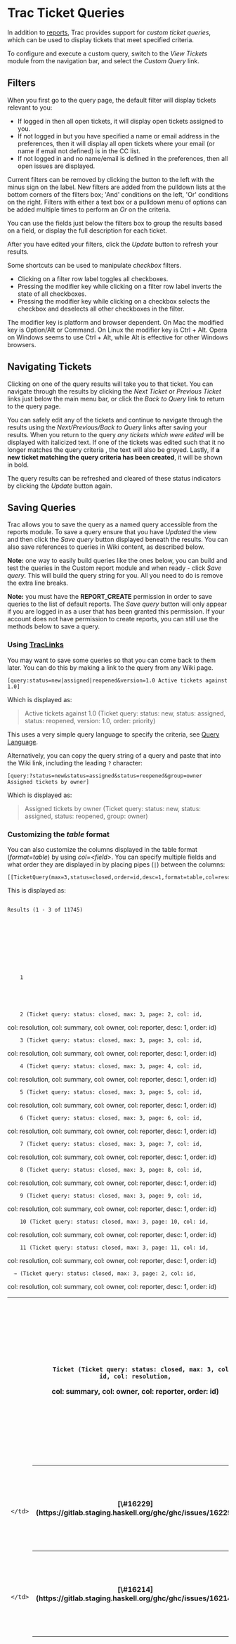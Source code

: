 # Trac Ticket Queries






In addition to [reports](trac-reports), Trac provides support for *custom ticket queries*, which can be used to display tickets that meet specified criteria. 



To configure and execute a custom query, switch to the *View Tickets* module from the navigation bar, and select the *Custom Query* link.


## Filters



When you first go to the query page, the default filter will display tickets relevant to you:


- If logged in then all open tickets, it will display open tickets assigned to you.
- If not logged in but you have specified a name or email address in the preferences, then it will display all open tickets where your email (or name if email not defined) is in the CC list.
- If not logged in and no name/email is defined in the preferences, then all open issues are displayed.


Current filters can be removed by clicking the button to the left with the minus sign on the label. New filters are added from the pulldown lists at the bottom corners of the filters box; 'And' conditions on the left, 'Or' conditions on the right.  Filters with either a text box or a pulldown menu of options can be added multiple times to perform an *Or* on the criteria.



You can use the fields just below the filters box to group the results based on a field, or display the full description for each ticket.



After you have edited your filters, click the *Update* button to refresh your results.



Some shortcuts can be used to manipulate *checkbox* filters.


- Clicking on a filter row label toggles all checkboxes.
- Pressing the modifier key while clicking on a filter row label inverts the state of all checkboxes.
- Pressing the modifier key while clicking on a checkbox selects the checkbox and deselects all other checkboxes in the filter.


The modifier key is platform and browser dependent. On Mac the modified key is Option/Alt or Command. On Linux the modifier key is Ctrl + Alt. Opera on Windows seems to use Ctrl + Alt, while Alt is effective for other Windows browsers.


## Navigating Tickets



Clicking on one of the query results will take you to that ticket. You can navigate through the results by clicking the *Next Ticket* or *Previous Ticket* links just below the main menu bar, or click the *Back to Query* link to return to the query page.  



You can safely edit any of the tickets and continue to navigate through the results using the *Next/Previous/Back to Query* links after saving your results. When you return to the query *any tickets which were edited* will be displayed with italicized text. If one of the tickets was edited such that it no longer matches the query criteria , the text will also be greyed. Lastly, if **a new ticket matching the query criteria has been created**, it will be shown in bold. 



The query results can be refreshed and cleared of these status indicators by clicking the *Update* button again.


## Saving Queries



Trac allows you to save the query as a named query accessible from the reports module. To save a query ensure that you have *Updated* the view and then click the *Save query* button displayed beneath the results.
You can also save references to queries in Wiki content, as described below.



**Note:** one way to easily build queries like the ones below, you can build and test the queries in the Custom report module and when ready - click *Save query*. This will build the query string for you. All you need to do is remove the extra line breaks.



**Note:** you must have the **REPORT\_CREATE** permission in order to save queries to the list of default reports. The *Save query* button will only appear if you are logged in as a user that has been granted this permission. If your account does not have permission to create reports, you can still use the methods below to save a query.


### Using [TracLinks](trac-links)



You may want to save some queries so that you can come back to them later. You can do this by making a link to the query from any Wiki page.


```wiki
[query:status=new|assigned|reopened&version=1.0 Active tickets against 1.0]
```


Which is displayed as:


>
>
> Active tickets against 1.0 (Ticket query: status: new, status: assigned,
> status: reopened, version: 1.0, order: priority)
>
>


This uses a very simple query language to specify the criteria, see [Query Language](trac-query#query-language).



Alternatively, you can copy the query string of a query and paste that into the Wiki link, including the leading `?` character:


```wiki
[query:?status=new&status=assigned&status=reopened&group=owner Assigned tickets by owner]
```


Which is displayed as:


>
>
> Assigned tickets by owner (Ticket query: status: new, status: assigned,
> status: reopened, group: owner)
>
>

### Customizing the *table* format



You can also customize the columns displayed in the table format (*format=table*) by using *col=\<field\>*. You can specify multiple fields and what order they are displayed in by placing pipes (`|`) between the columns:


```wiki
[[TicketQuery(max=3,status=closed,order=id,desc=1,format=table,col=resolution|summary|owner|reporter)]]
```


This is displayed as:


  

##
    Results (1 - 3 of 11745)
  


  



    
    
      
        1
      
      
    
      
      
        2 (Ticket query: status: closed, max: 3, page: 2, col: id,
col: resolution, col: summary, col: owner, col: reporter, desc: 1, order: id)
      
    
      
      
        3 (Ticket query: status: closed, max: 3, page: 3, col: id,
col: resolution, col: summary, col: owner, col: reporter, desc: 1, order: id)
      
    
      
      
        4 (Ticket query: status: closed, max: 3, page: 4, col: id,
col: resolution, col: summary, col: owner, col: reporter, desc: 1, order: id)
      
    
      
      
        5 (Ticket query: status: closed, max: 3, page: 5, col: id,
col: resolution, col: summary, col: owner, col: reporter, desc: 1, order: id)
      
    
      
      
        6 (Ticket query: status: closed, max: 3, page: 6, col: id,
col: resolution, col: summary, col: owner, col: reporter, desc: 1, order: id)
      
    
      
      
        7 (Ticket query: status: closed, max: 3, page: 7, col: id,
col: resolution, col: summary, col: owner, col: reporter, desc: 1, order: id)
      
    
      
      
        8 (Ticket query: status: closed, max: 3, page: 8, col: id,
col: resolution, col: summary, col: owner, col: reporter, desc: 1, order: id)
      
    
      
      
        9 (Ticket query: status: closed, max: 3, page: 9, col: id,
col: resolution, col: summary, col: owner, col: reporter, desc: 1, order: id)
      
    
      
      
        10 (Ticket query: status: closed, max: 3, page: 10, col: id,
col: resolution, col: summary, col: owner, col: reporter, desc: 1, order: id)
      
    
      
      
        11 (Ticket query: status: closed, max: 3, page: 11, col: id,
col: resolution, col: summary, col: owner, col: reporter, desc: 1, order: id)
      
    
    
      → (Ticket query: status: closed, max: 3, page: 2, col: id,
col: resolution, col: summary, col: owner, col: reporter, desc: 1, order: id)
    


  
  
  
    
  
  

<table><tr><td>
      </td>
<th>
        
        Ticket (Ticket query: status: closed, max: 3, col: id, col: resolution,
col: summary, col: owner, col: reporter, order: id)
      </th>
<th>
        
        Resolution (Ticket query: status: closed, max: 3, col: id,
col: resolution, col: summary, col: owner, col: reporter, order: resolution)
      </th>
<th>
        
        Summary (Ticket query: status: closed, max: 3, col: id, col: resolution,
col: summary, col: owner, col: reporter, order: summary)
      </th>
<th>
        
        Owner (Ticket query: status: closed, max: 3, col: id, col: resolution,
col: summary, col: owner, col: reporter, order: owner)
      </th>
<th>
        
        Reporter (Ticket query: status: closed, max: 3, col: id,
col: resolution, col: summary, col: owner, col: reporter, order: reporter)
      </th>
<td>
    </td>
<td></td>
<td></td>
<td></td>
<td></td></tr>
<tr><td>
                
                  
                    </td>
<th>[\#16229](https://gitlab.staging.haskell.org/ghc/ghc/issues/16229)</th>
<td>
                    
                  
                
                  
                    
                    </td>
<th>
                      
                      
                      
                      
                      
                      
                      
                      
                      duplicate
                    </th>
<td>
                  
                
                  
                    
                    </td>
<th>
                      [Dump-parsed-ast fails for very large Fractional number constants](https://gitlab.staging.haskell.org/ghc/ghc/issues/16229)
                      
                      
                      
                      
                      
                      
                      
                      
                    </th>
<td>
                  
                
                  
                    
                    </td>
<th>
                      
                      
                      
                      
                      
                      
                      
                      
                      
                    </th>
<td>
                  
                
                  
                    
                    </td>
<th>
                      
                      
                      alanz
                      
                      
                      
                      
                      
                      
                    </th>
<td>
                  
                
              </td></tr>
<tr><td>
                
                  
                    </td>
<th>[\#16214](https://gitlab.staging.haskell.org/ghc/ghc/issues/16214)</th>
<td>
                    
                  
                
                  
                    
                    </td>
<th>
                      
                      
                      
                      
                      
                      
                      
                      
                      fixed
                    </th>
<td>
                  
                
                  
                    
                    </td>
<th>
                      [Hadrian prof flavour doesn't build a compiler which you can profile](https://gitlab.staging.haskell.org/ghc/ghc/issues/16214)
                      
                      
                      
                      
                      
                      
                      
                      
                    </th>
<td>
                  
                
                  
                    
                    </td>
<th>
                      
                      
                      
                      
                      
                      
                      
                      
                      
                    </th>
<td>
                  
                
                  
                    
                    </td>
<th>
                      
                      
                      mpickering
                      
                      
                      
                      
                      
                      
                    </th>
<td>
                  
                
              </td></tr>
<tr><td>
                
                  
                    </td>
<th>[\#16213](https://gitlab.staging.haskell.org/ghc/ghc/issues/16213)</th>
<td>
                    
                  
                
                  
                    
                    </td>
<th>
                      
                      
                      
                      
                      
                      
                      
                      
                      invalid
                    </th>
<td>
                  
                
                  
                    
                    </td>
<th>
                      [Unnecessary error](https://gitlab.staging.haskell.org/ghc/ghc/issues/16213)
                      
                      
                      
                      
                      
                      
                      
                      
                    </th>
<td>
                  
                
                  
                    
                    </td>
<th>
                      
                      
                      
                      
                      
                      
                      
                      
                      
                    </th>
<td>
                  
                
                  
                    
                    </td>
<th>
                      
                      
                      pjljvdlaar
                      
                      
                      
                      
                      
                      
                    </th>
<td>
                  
                
              </td></tr></table>


  



    
    
      
        1
      
      
    
      
      
        2 (Ticket query: status: closed, max: 3, page: 2, col: id,
col: resolution, col: summary, col: owner, col: reporter, desc: 1, order: id)
      
    
      
      
        3 (Ticket query: status: closed, max: 3, page: 3, col: id,
col: resolution, col: summary, col: owner, col: reporter, desc: 1, order: id)
      
    
      
      
        4 (Ticket query: status: closed, max: 3, page: 4, col: id,
col: resolution, col: summary, col: owner, col: reporter, desc: 1, order: id)
      
    
      
      
        5 (Ticket query: status: closed, max: 3, page: 5, col: id,
col: resolution, col: summary, col: owner, col: reporter, desc: 1, order: id)
      
    
      
      
        6 (Ticket query: status: closed, max: 3, page: 6, col: id,
col: resolution, col: summary, col: owner, col: reporter, desc: 1, order: id)
      
    
      
      
        7 (Ticket query: status: closed, max: 3, page: 7, col: id,
col: resolution, col: summary, col: owner, col: reporter, desc: 1, order: id)
      
    
      
      
        8 (Ticket query: status: closed, max: 3, page: 8, col: id,
col: resolution, col: summary, col: owner, col: reporter, desc: 1, order: id)
      
    
      
      
        9 (Ticket query: status: closed, max: 3, page: 9, col: id,
col: resolution, col: summary, col: owner, col: reporter, desc: 1, order: id)
      
    
      
      
        10 (Ticket query: status: closed, max: 3, page: 10, col: id,
col: resolution, col: summary, col: owner, col: reporter, desc: 1, order: id)
      
    
      
      
        11 (Ticket query: status: closed, max: 3, page: 11, col: id,
col: resolution, col: summary, col: owner, col: reporter, desc: 1, order: id)
      
    
    
      → (Ticket query: status: closed, max: 3, page: 2, col: id,
col: resolution, col: summary, col: owner, col: reporter, desc: 1, order: id)
    




#### Full rows



In *table* format you can also have full rows by using *rows=\<field\>*:


```wiki
[[TicketQuery(max=3,status=closed,order=id,desc=1,format=table,col=resolution|summary|owner|reporter,rows=description)]]
```


This is displayed as:


  

##
    Results (1 - 3 of 11745)
  


  



    
    
      
        1
      
      
    
      
      
        2 (Ticket query: status: closed, max: 3, page: 2, col: id,
col: resolution, col: summary, col: owner, col: reporter, desc: 1, order: id,
row: description)
      
    
      
      
        3 (Ticket query: status: closed, max: 3, page: 3, col: id,
col: resolution, col: summary, col: owner, col: reporter, desc: 1, order: id,
row: description)
      
    
      
      
        4 (Ticket query: status: closed, max: 3, page: 4, col: id,
col: resolution, col: summary, col: owner, col: reporter, desc: 1, order: id,
row: description)
      
    
      
      
        5 (Ticket query: status: closed, max: 3, page: 5, col: id,
col: resolution, col: summary, col: owner, col: reporter, desc: 1, order: id,
row: description)
      
    
      
      
        6 (Ticket query: status: closed, max: 3, page: 6, col: id,
col: resolution, col: summary, col: owner, col: reporter, desc: 1, order: id,
row: description)
      
    
      
      
        7 (Ticket query: status: closed, max: 3, page: 7, col: id,
col: resolution, col: summary, col: owner, col: reporter, desc: 1, order: id,
row: description)
      
    
      
      
        8 (Ticket query: status: closed, max: 3, page: 8, col: id,
col: resolution, col: summary, col: owner, col: reporter, desc: 1, order: id,
row: description)
      
    
      
      
        9 (Ticket query: status: closed, max: 3, page: 9, col: id,
col: resolution, col: summary, col: owner, col: reporter, desc: 1, order: id,
row: description)
      
    
      
      
        10 (Ticket query: status: closed, max: 3, page: 10, col: id,
col: resolution, col: summary, col: owner, col: reporter, desc: 1, order: id,
row: description)
      
    
      
      
        11 (Ticket query: status: closed, max: 3, page: 11, col: id,
col: resolution, col: summary, col: owner, col: reporter, desc: 1, order: id,
row: description)
      
    
    
      → (Ticket query: status: closed, max: 3, page: 2, col: id,
col: resolution, col: summary, col: owner, col: reporter, desc: 1, order: id)
    


  
  
  
    
  
  

<table><tr><td>
      </td>
<th>
        
        Ticket (Ticket query: status: closed, max: 3, col: id, col: resolution,
col: summary, col: owner, col: reporter, order: id, row: description)
      </th>
<th>
        
        Resolution (Ticket query: status: closed, max: 3, col: id,
col: resolution, col: summary, col: owner, col: reporter, order: resolution,
row: description)
      </th>
<th>
        
        Summary (Ticket query: status: closed, max: 3, col: id, col: resolution,
col: summary, col: owner, col: reporter, order: summary, row: description)
      </th>
<th>
        
        Owner (Ticket query: status: closed, max: 3, col: id, col: resolution,
col: summary, col: owner, col: reporter, order: owner, row: description)
      </th>
<th>
        
        Reporter (Ticket query: status: closed, max: 3, col: id,
col: resolution, col: summary, col: owner, col: reporter, order: reporter,
row: description)
      </th>
<td>
    </td>
<td></td>
<td></td>
<td></td>
<td></td></tr>
<tr><td>
                
                  
                    </td>
<th>[\#16229](https://gitlab.staging.haskell.org/ghc/ghc/issues/16229)</th>
<td>
                    
                  
                
                  
                    
                    </td>
<th>
                      
                      
                      
                      
                      
                      
                      
                      
                      duplicate
                    </th>
<td>
                  
                
                  
                    
                    </td>
<th>
                      [Dump-parsed-ast fails for very large Fractional number constants](https://gitlab.staging.haskell.org/ghc/ghc/issues/16229)
                      
                      
                      
                      
                      
                      
                      
                      
                    </th>
<td>
                  
                
                  
                    
                    </td>
<th>
                      
                      
                      
                      
                      
                      
                      
                      
                      
                    </th>
<td>
                  
                
                  
                    
                    </td>
<th>
                      
                      
                      alanz
                      
                      
                      
                      
                      
                      
                    </th>
<td>
                  
                
              </td></tr>
<tr><td>
                    </td>
<th>Description</th>
<td>
                    
                    </td>
<th>
                      


The existing test file `T15271.hs` has


```
main = do
  print 1e646457008
  print 1e646457009 -- T15271: This incorrectly printed 0.0
  print 1e1555550000 -- This is still infinity
  print 1e1000000000 -- T15271: This incorrectly printed 0.0
```


Trying to run `ghc --dump-parsed-ast` T15271.hs\` fails, using up all available memory.



When dumping the file in ghc-exacptrint, the start looks like this


```wiki
                       ({ tests/examples/ghc88-copied/T15271.hs:2:9-19 }
                        Just (Ann (DP (0,1)) [] [] [((G AnnVal),DP (0,0))] Nothing Nothing)
                        (HsOverLit 
                         (NoExt) 
                         (OverLit 
                          (NoExt) 
                          (HsFractional 
                           (FL 
                            (SourceText "1e646457008") 
                            (False) 
                            (:% 
                             (100000000000000000000000000000000000000000000000000000000000000000000000000000000000000000000000000000000000000000000000000000000000
000000000000000000000000000000000000000000000000000000000000000000000000000000000000000000000000000000000000000000000000000000000000000000000000000000000000000000
000000000000000000000000000000000000000000000000000000000000000000000000000000000000000000000000000000000000000000000000000000000000000000000000000000000000000000
000000000000000000000000000000000000000000000000000000000000000000000000000000000000000000000000000000000000000000000000000000000000000000000000000000000000000000
000000000000000000000000000000000000000000000000000000000000000000000000000000000000000000000000000000000000000000000000000000000000000000000000000000000000000000
000000000000000000000000000000000000000000000000000000000000000000000000000000000000000000000000000000000000000000000000000000000000000000000000000000000000000000
000000000000000000000000000000000000000000000000000000000000000000000000000000000000000000000000000000000000000000000000000000000000000000000000000000000000000000
000000000000000000000000000000000000000000000000000000000000000000000000000000000000000000000000000000000000000000000000000000000000000000000000000000000000000000
000000000000000000000000000000000000000000000000000000000000000000000000000000000000000000000000000000000000000000000000000000000000000000000000000000000000000000
000000000000000000000000000000000000000000000000000000000000000000000000000000000000000000000000000000000000000000000000000000000000000000000000000000000000000000
000000000000000000000000000000000000000000000000000000000000000000000000000000000000000000000000000000000000000000000000000000000000000000000000000000000000000000
.....
```


I am not sure if this is an actual problem, but it is worth noting.



                    </th>
<td>
                    
                  </td>
<td></td>
<td></td>
<td></td>
<td></td>
<td></td>
<td></td></tr>
<tr><td>
                
                  
                    </td>
<th>[\#16214](https://gitlab.staging.haskell.org/ghc/ghc/issues/16214)</th>
<td>
                    
                  
                
                  
                    
                    </td>
<th>
                      
                      
                      
                      
                      
                      
                      
                      
                      fixed
                    </th>
<td>
                  
                
                  
                    
                    </td>
<th>
                      [Hadrian prof flavour doesn't build a compiler which you can profile](https://gitlab.staging.haskell.org/ghc/ghc/issues/16214)
                      
                      
                      
                      
                      
                      
                      
                      
                    </th>
<td>
                  
                
                  
                    
                    </td>
<th>
                      
                      
                      
                      
                      
                      
                      
                      
                      
                    </th>
<td>
                  
                
                  
                    
                    </td>
<th>
                      
                      
                      mpickering
                      
                      
                      
                      
                      
                      
                    </th>
<td>
                  
                
              </td></tr>
<tr><td>
                    </td>
<th>Description</th>
<td>
                    
                    </td>
<th>
                      


After building a compiler with the `prof` flavour. I tried to use it with the `-xc` option. 


```wiki
./hadrian/build.sh --flavour=prof
_build/stage1/bin/ghc A.hs +RTS -xc
```


But apparently 


```wiki
ghc: the flag -xc requires the program to be built with -prof
```


So it seems that the `prof` flavour is broken. 



                    </th>
<td>
                    
                  </td>
<td></td>
<td></td>
<td></td>
<td></td>
<td></td>
<td></td></tr>
<tr><td>
                
                  
                    </td>
<th>[\#16213](https://gitlab.staging.haskell.org/ghc/ghc/issues/16213)</th>
<td>
                    
                  
                
                  
                    
                    </td>
<th>
                      
                      
                      
                      
                      
                      
                      
                      
                      invalid
                    </th>
<td>
                  
                
                  
                    
                    </td>
<th>
                      [Unnecessary error](https://gitlab.staging.haskell.org/ghc/ghc/issues/16213)
                      
                      
                      
                      
                      
                      
                      
                      
                    </th>
<td>
                  
                
                  
                    
                    </td>
<th>
                      
                      
                      
                      
                      
                      
                      
                      
                      
                    </th>
<td>
                  
                
                  
                    
                    </td>
<th>
                      
                      
                      pjljvdlaar
                      
                      
                      
                      
                      
                      
                    </th>
<td>
                  
                
              </td></tr>
<tr><td>
                    </td>
<th>Description</th>
<td>
                    
                    </td>
<th>
                      


I don't know whether this is a bug or a feature request....



When compiling


```wiki
{-# LANGUAGE DataKinds           #-}
{-# LANGUAGE FlexibleContexts    #-}
{-# LANGUAGE GADTs               #-}
{-# LANGUAGE KindSignatures      #-}
{-# LANGUAGE TypeOperators       #-}
{-# LANGUAGE TypeFamilies        #-}
{-# LANGUAGE FlexibleInstances   #-}
module Main where

data Term (b::Bool) where
    Const :: Int -> Term 'True
    Sum  :: 
            --Show (TermList v) => 
            TermList v -> Term 'False

instance Show (Term b) where
    show (Const a) = "(Const " ++ show a ++ ")"
    show (Sum a) = "(Sum " ++ show a ++ ")"

data TermList (xs :: [ Bool ]) where
    TNil :: TermList '[]
    TCons :: Term x -> TermList xs -> TermList (x ': xs)

instance Show (TermList '[]) where
    show TNil = "Nil"

instance Show (TermList xs) => Show (TermList (x ': xs)) where
    show (TCons a b) = "(Cons " ++ show a ++ " " ++ show b ++ ")"

main :: IO ()
main = do
        putStrLn "Hello world!"
```


one gets the error


```wiki
src\Main.hs:37:31: error:
    * Could not deduce (Show (TermList v)) arising from a use of `show'
      from the context: b ~ 'False
        bound by a pattern with constructor:
                   Sum :: forall (v :: [Bool]). TermList v -> Term 'False,
                 in an equation for `show'
        at src\Main.hs:37:11-15
    * In the first argument of `(++)', namely `show a'
      In the second argument of `(++)', namely `show a ++ ")"'
      In the expression: "(Sum " ++ show a ++ ")"
   |
37 |     show (Sum a) = "(Sum " ++ show a ++ ")"
   |                               ^^^^^^
```


Yet, both patterns are matched, i.e. '\[\] and (x ': xs),
so I was surprised the compiler could not figure this out!



By out commenting 'Show (TermList v) =\> ' the code complies fine.



                    </th>
<td>
                    
                  </td>
<td></td>
<td></td>
<td></td>
<td></td>
<td></td>
<td></td></tr></table>


  



    
    
      
        1
      
      
    
      
      
        2 (Ticket query: status: closed, max: 3, page: 2, col: id,
col: resolution, col: summary, col: owner, col: reporter, desc: 1, order: id,
row: description)
      
    
      
      
        3 (Ticket query: status: closed, max: 3, page: 3, col: id,
col: resolution, col: summary, col: owner, col: reporter, desc: 1, order: id,
row: description)
      
    
      
      
        4 (Ticket query: status: closed, max: 3, page: 4, col: id,
col: resolution, col: summary, col: owner, col: reporter, desc: 1, order: id,
row: description)
      
    
      
      
        5 (Ticket query: status: closed, max: 3, page: 5, col: id,
col: resolution, col: summary, col: owner, col: reporter, desc: 1, order: id,
row: description)
      
    
      
      
        6 (Ticket query: status: closed, max: 3, page: 6, col: id,
col: resolution, col: summary, col: owner, col: reporter, desc: 1, order: id,
row: description)
      
    
      
      
        7 (Ticket query: status: closed, max: 3, page: 7, col: id,
col: resolution, col: summary, col: owner, col: reporter, desc: 1, order: id,
row: description)
      
    
      
      
        8 (Ticket query: status: closed, max: 3, page: 8, col: id,
col: resolution, col: summary, col: owner, col: reporter, desc: 1, order: id,
row: description)
      
    
      
      
        9 (Ticket query: status: closed, max: 3, page: 9, col: id,
col: resolution, col: summary, col: owner, col: reporter, desc: 1, order: id,
row: description)
      
    
      
      
        10 (Ticket query: status: closed, max: 3, page: 10, col: id,
col: resolution, col: summary, col: owner, col: reporter, desc: 1, order: id,
row: description)
      
    
      
      
        11 (Ticket query: status: closed, max: 3, page: 11, col: id,
col: resolution, col: summary, col: owner, col: reporter, desc: 1, order: id,
row: description)
      
    
    
      → (Ticket query: status: closed, max: 3, page: 2, col: id,
col: resolution, col: summary, col: owner, col: reporter, desc: 1, order: id)
    




## Query Language



`query:` [TracLinks](trac-links) and the `[[TicketQuery]]` macro both use a mini “query language” for specifying query filters. Filters are separated by ampersands (`&`). Each filter consists of the ticket field name, an operator and one or more values. More than one value are separated by a pipe (`|`), meaning that the filter matches any of the values. To include a literal `&` or `|` in a value, escape the character with a backslash (`\`).



The available operators are:


<table><tr><th> **`=`** </th>
<th> the field content exactly matches one of the values 
</th></tr>
<tr><th> **`~=`** </th>
<th> the field content contains one or more of the values 
</th></tr>
<tr><th> **`^=`** </th>
<th> the field content starts with one of the values 
</th></tr>
<tr><th> **`$=`** </th>
<th> the field content ends with one of the values 
</th></tr></table>



All of these operators can also be negated:


<table><tr><th> **`!=`** </th>
<th> the field content matches none of the values 
</th></tr>
<tr><th> **`!~=`** </th>
<th> the field content does not contain any of the values 
</th></tr>
<tr><th> **`!^=`** </th>
<th> the field content does not start with any of the values 
</th></tr>
<tr><th> **`!$=`** </th>
<th> the field content does not end with any of the values 
</th></tr></table>



The date fields `created` and `modified` can be constrained by using the `=` operator and specifying a value containing two dates separated by two dots (`..`). Either end of the date range can be left empty, meaning that the corresponding end of the range is open. The date parser understands a few natural date specifications like "3 weeks ago", "last month" and "now", as well as Bugzilla-style date specifications like "1d", "2w", "3m" or "4y" for 1 day, 2 weeks, 3 months and 4 years, respectively. Spaces in date specifications can be omitted to avoid having to quote the query string. 


<table><tr><th> **`created=2007-01-01..2008-01-01`** </th>
<th> query tickets created in 2007 
</th></tr>
<tr><th> **`created=lastmonth..thismonth`** </th>
<th> query tickets created during the previous month 
</th></tr>
<tr><th> **`modified=1weekago..`** </th>
<th> query tickets that have been modified in the last week 
</th></tr>
<tr><th> **`modified=..30daysago`** </th>
<th> query tickets that have been inactive for the last 30 days 
</th></tr></table>


---



See also: [TracTickets](trac-tickets), [TracReports](trac-reports), [TracGuide](trac-guide), [TicketQuery](ticket-query)


